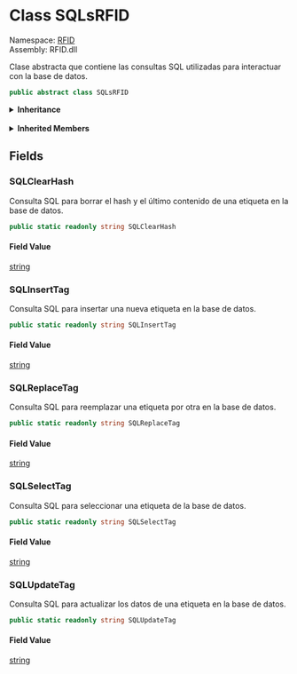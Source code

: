 # <a id="RFID_SQLsRFID"></a> Class SQLsRFID

Namespace: [RFID](RFID.md)  
Assembly: RFID.dll  

Clase abstracta que contiene las consultas SQL utilizadas para interactuar con la base de datos.

```csharp
public abstract class SQLsRFID
```

<Details>
<Summary><strong>Inheritance</strong></Summary>

[object](https://learn.microsoft.com/dotnet/api/system.object) ← 
[SQLsRFID](RFID.SQLsRFID.md)

</Details><br>

<Details>
<Summary><strong>Inherited Members</strong></Summary>

[object.ToString\(\)](https://learn.microsoft.com/dotnet/api/system.object.tostring), 
[object.Equals\(object\)](https://learn.microsoft.com/dotnet/api/system.object.equals\#system\-object\-equals\(system\-object\)), 
[object.Equals\(object, object\)](https://learn.microsoft.com/dotnet/api/system.object.equals\#system\-object\-equals\(system\-object\-system\-object\)), 
[object.ReferenceEquals\(object, object\)](https://learn.microsoft.com/dotnet/api/system.object.referenceequals), 
[object.GetHashCode\(\)](https://learn.microsoft.com/dotnet/api/system.object.gethashcode), 
[object.GetType\(\)](https://learn.microsoft.com/dotnet/api/system.object.gettype), 
[object.MemberwiseClone\(\)](https://learn.microsoft.com/dotnet/api/system.object.memberwiseclone)

</Details>

## Fields

### <a id="RFID_SQLsRFID_SQLClearHash"></a> SQLClearHash

Consulta SQL para borrar el hash y el último contenido de una etiqueta en la base de datos.

```csharp
public static readonly string SQLClearHash
```

#### Field Value

 [string](https://learn.microsoft.com/dotnet/api/system.string)

### <a id="RFID_SQLsRFID_SQLInsertTag"></a> SQLInsertTag

Consulta SQL para insertar una nueva etiqueta en la base de datos.

```csharp
public static readonly string SQLInsertTag
```

#### Field Value

 [string](https://learn.microsoft.com/dotnet/api/system.string)

### <a id="RFID_SQLsRFID_SQLReplaceTag"></a> SQLReplaceTag

Consulta SQL para reemplazar una etiqueta por otra en la base de datos.

```csharp
public static readonly string SQLReplaceTag
```

#### Field Value

 [string](https://learn.microsoft.com/dotnet/api/system.string)

### <a id="RFID_SQLsRFID_SQLSelectTag"></a> SQLSelectTag

Consulta SQL para seleccionar una etiqueta de la base de datos.

```csharp
public static readonly string SQLSelectTag
```

#### Field Value

 [string](https://learn.microsoft.com/dotnet/api/system.string)

### <a id="RFID_SQLsRFID_SQLUpdateTag"></a> SQLUpdateTag

Consulta SQL para actualizar los datos de una etiqueta en la base de datos.

```csharp
public static readonly string SQLUpdateTag
```

#### Field Value

 [string](https://learn.microsoft.com/dotnet/api/system.string)

